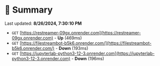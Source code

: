# 📖 Summary
Last updated: **8/26/2024, 7:30:10 PM**

- `GET` [https://restreamer-09gx.onrender.com](https://restreamer-09gx.onrender.com) - **Up** (469ms)
- `GET` [https://filestreambot-b5k6.onrender.com/](https://filestreambot-b5k6.onrender.com/) - **Down** (193ms)
- `GET` [https://jupyterlab-python3-12-3.onrender.com](https://jupyterlab-python3-12-3.onrender.com) - **Down** (196ms)
